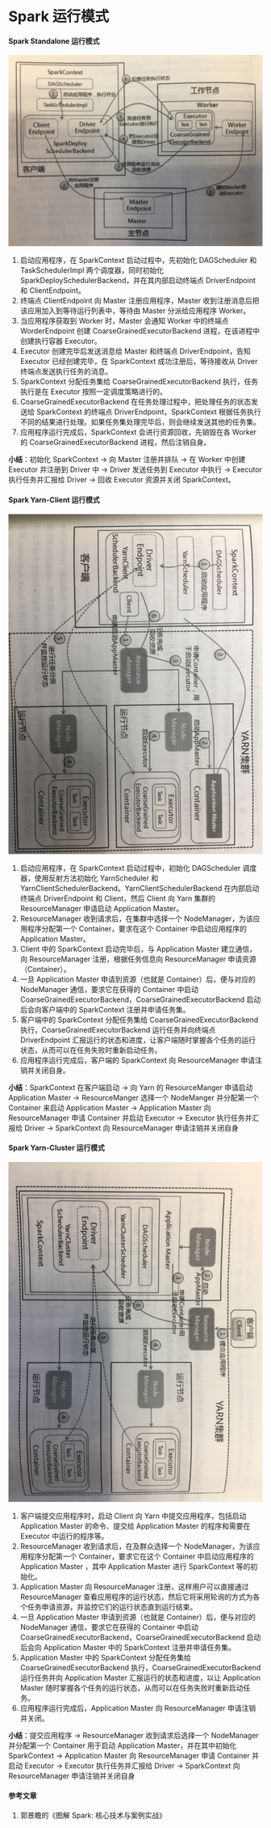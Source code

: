 # Spark 运行模式

#### Spark Standalone 运行模式

![](../img/spark/standalone.jpg)

1. 启动应用程序，在 SparkContext 启动过程中，先初始化 DAGScheduler 和 TaskSchedulerImpl 两个调度器，同时初始化 SparkDeploySchedulerBackend，并在其内部启动终端点 DriverEndpoint 和 ClientEndpoint。
2. 终端点 ClientEndpoint 向 Master 注册应用程序，Master 收到注册消息后把该应用加入到等待运行列表中，等待由 Master 分派给应用程序 Worker。
3. 当应用程序获取到 Worker 时，Master 会通知 Worker 中的终端点 WorderEndpoint 创建 CoarseGrainedExecutorBackend 进程，在该进程中创建执行容器 Executor。
4. Executor 创建完毕后发送消息给 Master 和终端点 DriverEndpoint，告知 Executor 已经创建完毕，在 SparkContext 成功注册后，等待接收从 Driver 终端点发送执行任务的消息。
5. SparkContext 分配任务集给 CoarseGrainedExecutorBackend 执行，任务执行是在 Executor 按照一定调度策略进行的。
6. CoarseGrainedExecutorBackend 在任务处理过程中，把处理任务的状态发送给 SparkContext 的终端点 DriverEndpoint，SparkContext 根据任务执行不同的结果进行处理。如果任务集处理完毕后，则会继续发送其他的任务集。
7. 应用程序运行完成后，SparkContext 会进行资源回收，先销毁在各 Worker 的 CoarseGrainedExecutorBackend 进程，然后注销自身。

**小结**：初始化 SparkContext -> 向 Master 注册并排队 -> 在 Worker 中创建 Executor 并注册到 Driver 中 -> Driver 发送任务到 Executor 中执行 -> Executor 执行任务并汇报给 Driver -> 回收 Executor 资源并关闭 SparkContext。

#### Spark Yarn-Client 运行模式

![](../img/spark/yarn-client.jpg)

1. 启动应用程序，在 SparkContext 启动过程中，初始化 DAGScheduler 调度器，使用反射方法初始化 YarnScheduler 和 YarnClientSchedulerBackend。YarnClientSchedulerBackend 在内部启动终端点 DriverEndpoint 和 Client，然后 Client 向 Yarn 集群的 ResourceManager 申请启动 Application Master。
2. ResourceManager 收到请求后，在集群中选择一个 NodeManager，为该应用程序分配第一个 Container，要求在这个 Container 中启动应用程序的 Application Master。
3. Client 中的 SparkContext 启动完毕后，与 Application Master 建立通信，向 ResourceManager 注册，根据任务信息向 ResourceManager 申请资源（Container）。
4. 一旦 Application Master 申请到资源（也就是 Container）后，便与对应的 NodeManager 通信，要求它在获得的 Container 中启动 CoarseGrainedExecutorBackend，CoarseGrainedExecutorBackend 启动后会向客户端中的 SparkContext 注册并申请任务集。
5. 客户端中的 SparkContext 分配任务集给 CoarseGrainedExecutorBackend 执行，CoarseGrainedExecutorBackend 运行任务并向终端点 DriverEndpoint 汇报运行的状态和进度，让客户端随时掌握各个任务的运行状态，从而可以在任务失败时重新启动任务。
6. 应用程序运行完成后，客户端的 SparkContext 向 ResourceManager 申请注销并关闭自身。

**小结**：SparkContext 在客户端启动 -> 向 Yarn 的 ResourceManger 申请启动 Application Master -> ResourceManger 选择一个 NodeManger 并分配第一个 Container 来启动 Application Master -> Application Master 向 ResourceManager 申请 Container 并启动 Executor -> Executor 执行任务并汇报给 Driver -> SparkContext 向 ResourceManager 申请注销并关闭自身

#### Spark Yarn-Cluster 运行模式

![](../img/spark/yarn-cluster.jpg)

1. 客户端提交应用程序时，启动 Client  向 Yarn 中提交应用程序，包括启动 Application Master 的命令、提交给 Application Master 的程序和需要在 Executor 中运行的程序等。
2. ResourceManager 收到请求后，在及群众选择一个 NodeManager，为该应用程序分配第一个 Container，要求它在这个 Container 中启动应用程序的 Application Master ，其中 Application Master  进行 SparkContext 等的初始化。
3. Application Master 向 ResourceManager 注册，这样用户可以直接通过 ResourceManager 查看应用程序的运行状态，然后它将采用轮询的方式为各个任务申请资源，并监控它们的运行状态直到运行结束。
4. 一旦 Application Master 申请到资源（也就是 Container）后，便与对应的 NodeManager 通信，要求它在获得的 Container 中启动 CoarseGrainedExecutorBackend，CoarseGrainedExecutorBackend 启动后会向 Application Master 中的 SparkContext 注册并申请任务集。
5. Application Master 中的 SparkContext 分配任务集给 CoarseGrainedExecutorBackend 执行，CoarseGrainedExecutorBackend 运行任务并向 Application Master 汇报运行的状态和进度，以让 Application Master 随时掌握各个任务的运行状态，从而可以在任务失败时重新启动任务。
6. 应用程序运行完成后，Application Master 向 ResourceManager 申请注销并关闭。

**小结**：提交应用程序 -> ResourceManager 收到请求后选择一个 NodeManager 并分配第一个 Container 用于启动 Application Master，并在其中初始化 SparkContext -> Application Master 向 ResourceManager 申请 Container 并启动 Executor -> Executor 执行任务并汇报给 Driver -> SparkContext 向 ResourceManager 申请注销并关闭自身

#### 参考文章

1. 郭景瞻的《图解 Spark: 核心技术与案例实战》